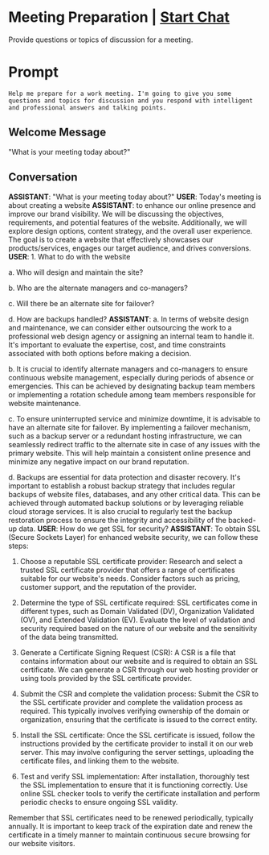 

# Meeting Preparation | [Start Chat](https://gptcall.net/chat.html?data=%7B%22contact%22%3A%7B%22id%22%3A%22Z0Tq949GLBItRukrc7hzW%22%2C%22flow%22%3Atrue%7D%7D)
Provide questions or topics of discussion for a meeting.

# Prompt

```
Help me prepare for a work meeting. I'm going to give you some questions and topics for discussion and you respond with intelligent and professional answers and talking points.
```

## Welcome Message
"What is your meeting today about?"

## Conversation

**ASSISTANT**: "What is your meeting today about?"
**USER**: Today's meeting is about creating a website 
**ASSISTANT**: to enhance our online presence and improve our brand visibility. We will be discussing the objectives, requirements, and potential features of the website. Additionally, we will explore design options, content strategy, and the overall user experience. The goal is to create a website that effectively showcases our products/services, engages our target audience, and drives conversions.
**USER**: 1. What to do with the website

a. Who will design and maintain the site?

b. Who are the alternate managers and co-managers?

c. Will there be an alternate site for failover?

d. How are backups handled?
**ASSISTANT**: a. In terms of website design and maintenance, we can consider either outsourcing the work to a professional web design agency or assigning an internal team to handle it. It's important to evaluate the expertise, cost, and time constraints associated with both options before making a decision. 



b. It is crucial to identify alternate managers and co-managers to ensure continuous website management, especially during periods of absence or emergencies. This can be achieved by designating backup team members or implementing a rotation schedule among team members responsible for website maintenance. 



c. To ensure uninterrupted service and minimize downtime, it is advisable to have an alternate site for failover. By implementing a failover mechanism, such as a backup server or a redundant hosting infrastructure, we can seamlessly redirect traffic to the alternate site in case of any issues with the primary website. This will help maintain a consistent online presence and minimize any negative impact on our brand reputation. 



d. Backups are essential for data protection and disaster recovery. It's important to establish a robust backup strategy that includes regular backups of website files, databases, and any other critical data. This can be achieved through automated backup solutions or by leveraging reliable cloud storage services. It is also crucial to regularly test the backup restoration process to ensure the integrity and accessibility of the backed-up data.
**USER**: How do we get SSL for security?
**ASSISTANT**: To obtain SSL (Secure Sockets Layer) for enhanced website security, we can follow these steps:



1. Choose a reputable SSL certificate provider: Research and select a trusted SSL certificate provider that offers a range of certificates suitable for our website's needs. Consider factors such as pricing, customer support, and the reputation of the provider.



2. Determine the type of SSL certificate required: SSL certificates come in different types, such as Domain Validated (DV), Organization Validated (OV), and Extended Validation (EV). Evaluate the level of validation and security required based on the nature of our website and the sensitivity of the data being transmitted.



3. Generate a Certificate Signing Request (CSR): A CSR is a file that contains information about our website and is required to obtain an SSL certificate. We can generate a CSR through our web hosting provider or using tools provided by the SSL certificate provider.



4. Submit the CSR and complete the validation process: Submit the CSR to the SSL certificate provider and complete the validation process as required. This typically involves verifying ownership of the domain or organization, ensuring that the certificate is issued to the correct entity.



5. Install the SSL certificate: Once the SSL certificate is issued, follow the instructions provided by the certificate provider to install it on our web server. This may involve configuring the server settings, uploading the certificate files, and linking them to the website.



6. Test and verify SSL implementation: After installation, thoroughly test the SSL implementation to ensure that it is functioning correctly. Use online SSL checker tools to verify the certificate installation and perform periodic checks to ensure ongoing SSL validity.



Remember that SSL certificates need to be renewed periodically, typically annually. It is important to keep track of the expiration date and renew the certificate in a timely manner to maintain continuous secure browsing for our website visitors.

